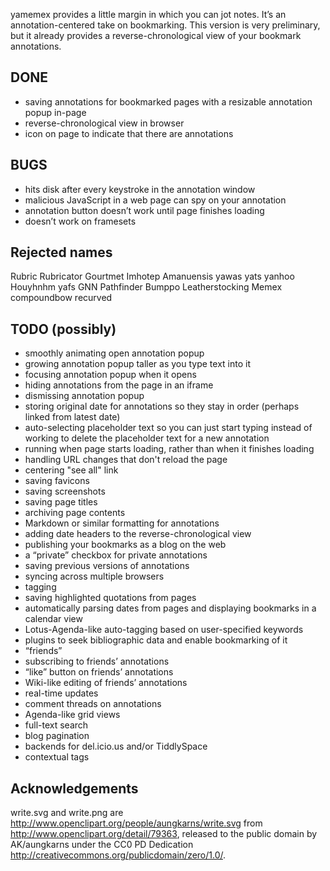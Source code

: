 yamemex provides a little margin in which you can jot notes.  It’s an
annotation-centered take on bookmarking.  This version is very
preliminary, but it already provides a reverse-chronological view of
your bookmark annotations.

DONE
----

- saving annotations for bookmarked pages with a resizable annotation
  popup in-page
- reverse-chronological view in browser
- icon on page to indicate that there are annotations

BUGS
----

- hits disk after every keystroke in the annotation window
- malicious JavaScript in a web page can spy on your annotation
- annotation button doesn’t work until page finishes loading
- doesn’t work on framesets

Rejected names
--------------

Rubric Rubricator Gourtmet Imhotep Amanuensis yawas yats yanhoo
Houyhnhm yafs GNN Pathfinder Bumppo Leatherstocking Memex compoundbow
recurved

TODO (possibly)
---------------

- smoothly animating open annotation popup
- growing annotation popup taller as you type text into it
- focusing annotation popup when it opens
- hiding annotations from the page in an iframe
- dismissing annotation popup
- storing original date for annotations so they stay in order (perhaps
  linked from latest date)
- auto-selecting placeholder text so you can just start typing instead
  of working to delete the placeholder text for a new annotation
- running when page starts loading, rather than when it finishes loading
- handling URL changes that don't reload the page
- centering "see all" link
- saving favicons
- saving screenshots
- saving page titles
- archiving page contents
- Markdown or similar formatting for annotations
- adding date headers to the reverse-chronological view
- publishing your bookmarks as a blog on the web
- a “private” checkbox for private annotations
- saving previous versions of annotations
- syncing across multiple browsers
- tagging
- saving highlighted quotations from pages
- automatically parsing dates from pages and displaying bookmarks in a calendar view
- Lotus-Agenda-like auto-tagging based on user-specified keywords
- plugins to seek bibliographic data and enable bookmarking of it
- “friends”
- subscribing to friends’ annotations
- “like” button on friends’ annotations
- Wiki-like editing of friends’ annotations
- real-time updates
- comment threads on annotations
- Agenda-like grid views
- full-text search
- blog pagination
- backends for del.icio.us and/or TiddlySpace
- contextual tags

Acknowledgements
----------------

write.svg and write.png are
<http://www.openclipart.org/people/aungkarns/write.svg> from
<http://www.openclipart.org/detail/79363>, released to the public
domain by AK/aungkarns under the CC0 PD Dedication
<http://creativecommons.org/publicdomain/zero/1.0/>.
